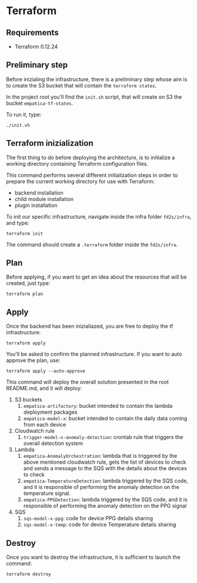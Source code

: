 # Terraform

## Requirements

- Terraform 0.12.24

## Preliminary step
Before inizialing the infrastructure, there is a preliminary step whose aim is to create the S3 bucket
that will contain the ``terraform states``. 

In the project root you'll find the ``init.sh`` script, that will create on S3 the bucket `empatica-tf-states`.

To run it, type:
```
./init.sh
```

## Terraform inizialization
The first thing to do before deploying the architecture, is to initialize a working directory containing Terraform 
configuration files. 

This command performs several different initialization steps in order to prepare the current working directory for 
use with Terraform:
- backend installation
- child module installation
- plugin installation

To init our specific infrastructure, navigate inside the infra folder `fd2s/infra`, and type:
```
terraform init
```

The command should create a `.terraform` folder inside the `fd2s/infra`. 

## Plan
Before applying, if you want to get an idea about the resources that will be created, just type:
```
terraform plan
```

## Apply
Once the backend has been inizialiazed, you are free to deploy the tf infrastructure: 
```
terraform apply
```

You'll be asked to confirm the planned infrastructure. 
If you want to auto approve the plan, use: 
```
terraform apply --auto-approve
```

This command will deploy the overall solution presented in the root README.md, and it will deploy: 
1) S3 buckets
    1) ``empatica-artifactory``: bucket intended to contain the lambda deployment packages
    2) ``empatica-model-x``: bucket intended to contain the daily data coming from each device
2) Cloudwatch rule 
    1) ``trigger-model-x-anomaly-detection``: crontab rule that triggers the overall detection system
3) Lambda
    1) ``empatica-AnomalyOrchestration``: lambda that is triggered by the above mentioned cloudwatch
    rule, gets the list of devices to check and sends a message to the SQS with the details about the devices to check
    2) ``empatica-TemperatureDetection``: lambda triggered by the SQS code, and it is responsible of performing the
    anomaly detection on the temperature signal.
    2) ``empatica-PPGDetection``: lambda triggered by the SQS code, and it is responsible of performing the
    anomaly detection on the PPG signal
4) SQS
    1) ``sqs-model-x-ppg``: code for device PPG details sharing
    2) ``sqs-model-x-temp``: code for device Temperature details sharing  

## Destroy

Once you want to destroy the infrastructure, it is sufficient to launch the command:
```
terraform destroy
```